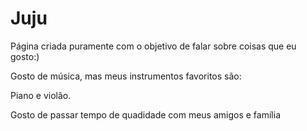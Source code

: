 <!DOCTYPE html>
<html lang="ptbr">
<head>
    <meta charset="UTF-8">
    <meta http-equiv="X-UA-Compatible" content="IE=edge">
    <meta name="viewport" content="width=device-width, initial-scale=1.0">
    <title>Julia</title>
</head>
<body>
    <h1 class="titulo">Juju</h1>
    <p class="text">Página criada puramente com o objetivo de falar sobre coisas que eu gosto:)</p>
    </p>
    <P> Gosto de música, mas meus instrumentos favoritos são: 
        <P> Piano e violão.
            <P> Gosto de passar tempo de quadidade com meus amigos e família
    <P/1></P> <img src="![istockphoto-1129332575-1024x1024](https://github.com/juliaamunhozz/4Teste/assets/148217150/5c07fd64-8147-4a7d-bce1-b9088c4225bf)
